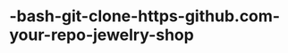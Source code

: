 # -bash-git-clone-https-github.com-your-repo-jewelry-shop
 ```bash    git clone https://github.com/your-repo/jewelry-shop.git

